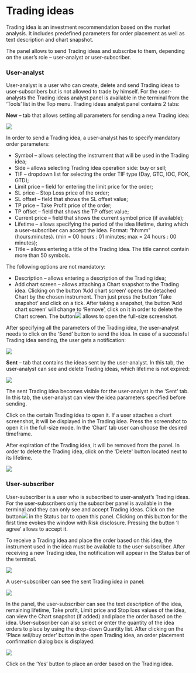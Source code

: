 # Trading ideas

Trading idea is an investment recommendation based on the market analysis. It includes predefined parameters for order placement as well as text description and chart snapshot.

The panel allows to send Trading ideas and subscribe to them, depending on the user’s role – user-analyst or user-subscriber.

### **User-analyst**

User-analyst is a user who can create, delete and send Trading ideas to user-subscribers but is not allowed to trade by himself. For the user-analysts the Trading ideas analyst panel is available in the terminal from the ‘Tools’ list in the Top menu. Trading ideas analyst panel contains 2 tabs:

**New** – ​tab that allows setting all parameters for sending a new Trading idea:

![](../../.gitbook/assets/2%20%2843%29.png)

In order to send a Trading idea, a user-analyst has to specify mandatory order parameters:

* Symbol – allows selecting the instrument that will be used in the Trading idea;
* Side – allows selecting Trading idea operation side: buy or sell;
* TIF – dropdown list for selecting the order TIF type \(Day, GTC, IOC, FOK, GTD\);
* Limit price – field for entering the limit price for the order;
* SL price – Stop Loss price of the order;
* SL offset – field that shows the SL offset value;
* TP price – Take Profit price of the order;
* TP offset – field that shows the TP offset value;
* Current price – field that shows the current symbol price \(if available\);
* Lifetime – allows specifying the period of the idea lifetime, during which a user-subscriber can accept the idea. Format: “hh:mm” \(hours:minutes\). \(min = 00 hours : 01 minutes; max = 24 hours : 00 minutes\);
* Title – allows entering a title of the Trading idea. The title cannot contain more than 50 symbols.

The following options are not mandatory:

* Description – allows entering a description of the Trading idea; 
* Add chart screen – allows attaching a Chart snapshot to the Trading idea. Clicking on the button ‘Add chart screen’ opens the detached Chart by the chosen instrument. Then just press the button ‘Take snapshot’ and click on a tick. After taking a snapshot, the button ‘Add chart screen’ will change to ‘Remove’, click on it in order to delete the Chart screen. The button![](../../.gitbook/assets/7%20%286%29.png)  allows to open the full-size screenshot.

After specifying all the parameters of the Trading idea, the user-analyst needs to click on the ‘Send’ button to send the idea. In case of a successful Trading idea sending, the user gets a notification:

![](../../.gitbook/assets/3%20%2853%29.png)

**Sent** –​ tab that contains the ideas sent by the user-analyst. In this tab, the user-analyst can see and delete Trading ideas, which lifetime is not expired:

![](../../.gitbook/assets/4%20%289%29.png)

The sent Trading idea becomes visible for the user-analyst in the ‘Sent’ tab. In this tab, the user-analyst can view the idea parameters specified before sending.

Click on the certain Trading idea to open it. If a user attaches a chart screenshot, it will be displayed in the Trading idea. Press the screenshot to open it in the full-size mode. In the ‘Chart’ tab user can choose the desired timeframe.

After expiration of the Trading idea, it will be removed from the panel. In order to delete the Trading idea, click on the 'Delete' button located next to its lifetime.

![](../../.gitbook/assets/screenshot_2%20%288%29.png)

### **User-subscriber** 

User-subscriber is a user who is subscribed to user-analyst’s Trading ideas. For the user-subscribers only the subscriber panel is available in the terminal and they can only see and accept Trading ideas. Click on the button![](../../.gitbook/assets/1%20%2862%29.png)in the Status bar to open this panel. Clicking on this button for the first time evokes the window with Risk disclosure. Pressing the button ‘I agree’ allows to accept it.

To receive a Trading idea and place the order based on this idea, the instrument used in the idea must be available to the user-subscriber. After receiving a new Trading idea, the notification will appear in the Status bar of the terminal.

![](../../.gitbook/assets/8%20%2813%29.png)

A user-subscriber can see the sent Trading idea in panel:

![](../../.gitbook/assets/5%20%2824%29.png)

In the panel, the user-subscriber can see the text description of the idea, remaining lifetime, Take profit, Limit price and Stop loss values of the idea, can view the Chart snapshot \(if added\) and place the order based on the idea. User-subscriber can also select or enter the quantity of the idea orders to place by using the drop-down Quantity list. After clicking on the ‘Place sell/buy order’ button in the open Trading idea, an order placement confirmation dialog box is displayed:

![](../../.gitbook/assets/6%20%2830%29.png)

Click on the ‘Yes’ button to place an order based on the Trading idea.

 

